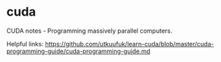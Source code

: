 # cuda
CUDA notes - Programming massively parallel computers.

Helpful links:
https://github.com/utkuufuk/learn-cuda/blob/master/cuda-programming-guide/cuda-programming-guide.md
